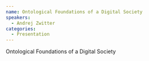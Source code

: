 ```yaml
--- 
name: Ontological Foundations of a Digital Society 
speakers: 
  - Andrej Zwitter
categories:
  - Presentation
---
```


Ontological Foundations of a Digital Society